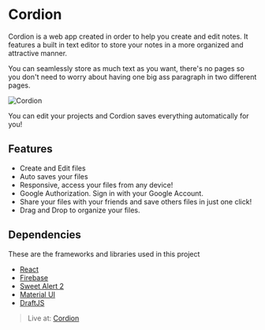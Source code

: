 # Cordion

Cordion is a web app created in order to help you create and edit notes. It features a built in text editor to store your notes in a more organized and attractive manner.

You can seamlessly store as much text as you want, there's no pages so you don't need to worry about having one big ass paragraph in two different pages.

![Cordion](https://dev-to-uploads.s3.amazonaws.com/i/8cxorimdgwl6ip9x90z1.jpg)

You can edit your projects and Cordion saves everything automatically for you!

## Features

- Create and Edit files
- Auto saves your files
- Responsive, access your files from any device!
- Google Authorization. Sign in with your Google Account.
- Share your files with your friends and save others files in just one click!
- Drag and Drop to organize your files.

## Dependencies

These are the frameworks and libraries used in this project

- [React](https://reactjs.org)
- [Firebase](https://firebase.google.com/)
- [Sweet Alert 2](https://sweetalert2.github.io/)
- [Material UI](https://material-ui.com/)
- [DraftJS](https://draftjs.org/)

> Live at: [Cordion]()
